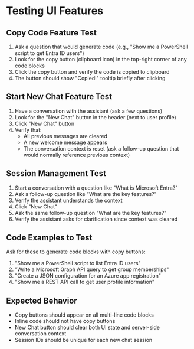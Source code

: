 # Testing UI Features

## Copy Code Feature Test

1. Ask a question that would generate code (e.g., "Show me a PowerShell script to get Entra ID users")
2. Look for the copy button (clipboard icon) in the top-right corner of any code blocks
3. Click the copy button and verify the code is copied to clipboard
4. The button should show "Copied!" tooltip briefly after clicking

## Start New Chat Feature Test

1. Have a conversation with the assistant (ask a few questions)
2. Look for the "New Chat" button in the header (next to user profile)
3. Click "New Chat" button
4. Verify that:
   - All previous messages are cleared
   - A new welcome message appears
   - The conversation context is reset (ask a follow-up question that would normally reference previous context)

## Session Management Test

1. Start a conversation with a question like "What is Microsoft Entra?"
2. Ask a follow-up question like "What are the key features?"
3. Verify the assistant understands the context
4. Click "New Chat"
5. Ask the same follow-up question "What are the key features?"
6. Verify the assistant asks for clarification since context was cleared

## Code Examples to Test

Ask for these to generate code blocks with copy buttons:

1. "Show me a PowerShell script to list Entra ID users"
2. "Write a Microsoft Graph API query to get group memberships"
3. "Create a JSON configuration for an Azure app registration"
4. "Show me a REST API call to get user profile information"

## Expected Behavior

- Copy buttons should appear on all multi-line code blocks
- Inline code should not have copy buttons
- New Chat button should clear both UI state and server-side conversation context
- Session IDs should be unique for each new chat session
